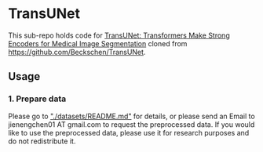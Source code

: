 # TransUNet
This sub-repo holds code for [TransUNet: Transformers Make Strong Encoders for Medical Image Segmentation](https://arxiv.org/pdf/2102.04306.pdf) cloned from https://github.com/Beckschen/TransUNet.

## Usage

### 1. Prepare data

Please go to ["./datasets/README.md"](datasets/README.md) for details, or please send an Email to jienengchen01 AT gmail.com to request the preprocessed data. If you would like to use the preprocessed data, please use it for research purposes and do not redistribute it.
